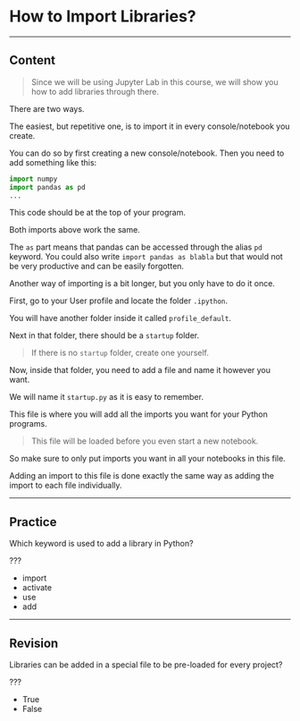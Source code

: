 ﻿---
author: Stefan-Stojanovic

type: normal

category: how to

---

# How to Import Libraries?

---
## Content

> Since we will be using Jupyter Lab in this course, we will show you how to add libraries through there.

There are two ways.

The easiest, but repetitive one, is to import it in every console/notebook you create.

You can do so by first creating a new console/notebook. Then you need to add something like this:
```python
import numpy
import pandas as pd
...
```

This code should be at the top of your program.

Both imports above work the same. 

The `as` part means that pandas can be accessed through the alias `pd` keyword. You could also write `import pandas as blabla` but that would not be very productive and can be easily forgotten.

Another way of importing is a bit longer, but you only have to do it once. 

First, go to your User profile and locate the folder `.ipython`.

You will have another folder inside it called `profile_default`. 

Next in that folder, there should be a `startup` folder.

> If there is no `startup` folder, create one yourself.

Now, inside that folder, you need to add a file and name it however you want.

We will name it `startup.py` as it is easy to remember.

This file is where you will add all the imports you want for your Python programs.

> This file will be loaded before you even start a new notebook. 

So make sure to only put imports you want in all your notebooks in this file.

Adding an import to this file is done exactly the same way as adding the import to each file individually.

---
## Practice

Which keyword is used to add a library in Python?

???

- import
- activate
- use
- add

---
## Revision

Libraries can be added in a special file to be pre-loaded for every project?

???

- True
- False